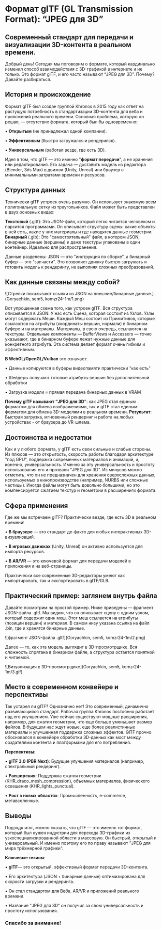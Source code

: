 # Формат glTF (GL Transmission Format): “JPEG для 3D”

## Современный стандарт для передачи и визуализации 3D-контента в реальном времени.

Добрый день! Сегодня мы поговорим о формате, который кардинально изменил способ взаимодействия с 3D-графикой в интернете и не только. Это формат glTF, и его часто называют “JPEG для 3D”. Почему? Давайте разбираться.

## История и происхождение

Формат glTF был создан группой Khronos в 2015 году как ответ на растущую потребность в стандартизации 3D-контента для веба и приложений реального времени. Основная проблема, которую он решал, — отсутствие формата, который был бы одновременно:

•	**Открытым** (не принадлежал одной компании).

•	**Эффективным** (быстро загружался и рендерился).

•	**Универсальным** (работал везде, где есть 3D).

Идея в том, что glTF — это именно "**формат передачи**", а не хранения или редактирования. Его задача — доставить модель из редактора (Blender, 3ds Max) в движок (Unity, Unreal) или браузер с минимальными затратами времени и ресурсов.

## Структура данных

Технически glTF устроен очень разумно. Он использует знакомую всем полигональную сетку из треугольников. Файл может быть представлен в двух основных видах:

**Текстовый** (.gltf): Это JSON-файл, который легко читается человеком и парсится программами. Он описывает структуру сцены: какие объекты в ней есть, какие у них материалы и где находятся данные геометрии.
**Бинарный** (.glb): Это "самостоятельный" файл, в котором JSON, бинарные данные (вершины) и даже текстуры упакованы в один контейнер. Идеально для распространения.

Данные разделены: JSON — это "инструкция по сборке", а бинарный буфер — это "запчасти". Это позволяет движку быстро загружать и готовить модель к рендерингу, не выполняя сложных преобразований.

## Как данные связаны между собой?

![Стрелки показывают ссылки из JSON на внешние/бинарные данные.](Goryachkin, sem5, komzr24-1m/1.png)

Вот упрощенная схема того, как устроен glTF. Вся структура описывается в JSON. У нас есть Сцена, которая состоит из Узлов. Узлы могут содержать Меши. Каждый Меш состоит из Примитивов, которые ссылаются на атрибуты (координаты вершин, нормали) в бинарном буфере и на материалы. Материалы, в свою очередь, ссылаются на текстуры. Отдельные компоненты — BufferViews и Accessors — точно указывают, где в бинарном буфере лежат нужные данные для конкретного атрибута. Эта система делает формат очень гибким и эффективным.

**В WebGL/OpenGL/Vulkan** это означает:

•	Данные копируются в буферы видеопамяти практически "как есть"

•	Шейдеры получают готовые атрибуты вершин без дополнительной обработки

•	Загрузка модели ≈ прямая передача бинарных данных в VRAM

**Почему glTF называют “JPEG для 3D”**: как JPEG стал единым форматом для обмена изображениями, так и glTF стал единым форматом для обмена 3D-моделями в реальном времени.
**Результат**: Быстрая загрузка, мгновенный рендеринг и работа на любых устройствах - от браузера до VR-шлема.

## Достоинства и недостатки

Как и у любого формата, у glTF есть свои сильные и слабые стороны. Из плюсов — это открытость, скорость работы благодаря архитектуре "под GPU", поддержка современных материалов и анимаций, и, конечно, универсальность. Именно за эту универсальность и простоту использования его и прозвали "JPEG для 3D".
Из минусов можно отметить, что он не предназначен для хранения сверхсложных данных, используемых в кинопроизводстве (например, NURBS или сложные частицы). Иногда файлы могут быть довольно большими, но это компенсируется сжатием текстур и геометрии в расширениях формата.

## Сфера применения

Где же мы встречаем glTF? Практически везде, где есть 3D в реальном времени!

•	**В браузере** — это стандарт де-факто для любых интерактивных 3D-визуализаций.

•	**В игровых движках** (Unity, Unreal) он активно используется для импорта ресурсов.

•	**В AR/VR** — это ключевой формат для передачи моделей в приложения и на веб-страницы.

Практически все современные 3D-редакторы умеют как импортировать, так и экспортировать в glTF/GLB.

## Практический пример: заглянем внутрь файла

Давайте посмотрим на простой пример. Ниже приведены — фрагмент JSON-файла .gltf. Мы видим, что он описывает сцену с одним узлом, который содержит один меш. Этот меш ссылается на атрибуты (позиции вершин) и материал. В самом низу указана ссылка на файл .bin, где и хранятся бинарные данные.

![фрагмент JSON-файла .gltf](Goryachkin, sem5, komzr24-1m/2.png)

Далее — то, как эта модель выглядит в 3D-просмотрщике. Вся сложность спрятана в бинарном файле, а структура остается понятной и читаемой.

![Визуализация в 3D-просмотрщике](Goryachkin, sem5, komzr24-1m/3.gif)

## Место в современном конвейере и перспективы

Так устарел ли glTF? Однозначно нет! Это современный, динамично развивающийся стандарт. Рабочая группа Khronos постоянно работает над его улучшением. Уже сейчас существуют мощные расширения, например, для сжатия геометрии, что еще больше уменьшает размер файлов. В будущем нас ждут новые, еще более реалистичные материалы и улучшенная поддержка сложных эффектов. GlTF прочно обосновался в конвейере обработки 3D-данных как мост между создателями контента и платформами для его потребления.

**Перспективы**:

•	**glTF 3.0 (PBR Next)**: Будущие улучшения материалов (например, спектральный рендеринг).

•	**Расширения**: Поддержка сжатия геометрии (KHR_draco_mesh_compression), объемных материалов, физического освещения (KHR_lights_punctual).

•	**Рост в новых областях**: Промышленность, e-commerce, метавселенные.

## Выводы

Подводя итог, можно сказать, что glTF — это именно тот формат, который был нужен индустрии для перехода 3D-графики из узкоспециализированной области в массовую. Он быстрый, открытый и универсальный. И именно поэтому его по праву называют "JPEG для мира трёхмерной графики". 

**Ключевые тезисы**:

•	**glTF**— это открытый, эффективный формат передачи 3D-контента.

•	Его архитектура (JSON + бинарные данные) оптимизирована для скорости загрузки и рендеринга.

•	Он стал стандартом для Веба, AR/VR и приложений реального времени.

•	Название "JPEG для 3D" он получил за свою универсальность и простоту использования.

### Спасибо за внимание!
